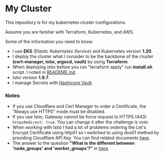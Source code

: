# My Cluster 
This repository is for my kubernetes cluster configurations.

Assume you are familiar with Terraform, Kubernetes, and AWS.

Some of the information you need to know:
- I use **EKS** *(Elastic Kubernetes Service)* and Kubernetes version **1.20**.
- I deploy the cluster what I consider to be the backbone of the cluster **(cert-manager, istio, argocd, vault)** by using **Terraform**.
- When deploying istio before you run "terraform apply" run **install.sh** script. I noted in [READEME.md](./istio/README.md).
- Istio version **1.9.7**.
- I manage Secrets with [Hashicorp Vault](https://www.vaultproject.io/). 

### Notes
- If you use Cloudflare and Cert Manager to order a Certificate, the "Always use HTTPS" mode must be disabled. 
- If you use Istio, Gateway cannot be force request to HTTPS (443) `httpsRedirect: true`. You can change it after the challenge is over.
- When working with Istio I had a lot of problems ordering the Let's Encrypt Certificate using http01 so I switched to using dns01 method by providing Cloudflare API Key. You can find related documents [here](https://cert-manager.io/docs/configuration/acme/dns01/cloudflare/). 
- The answer to the question **"What is the different between 'node_groups' and 'worker_groups'?"** in [here](https://github.com/terraform-aws-modules/terraform-aws-eks/issues/895).
